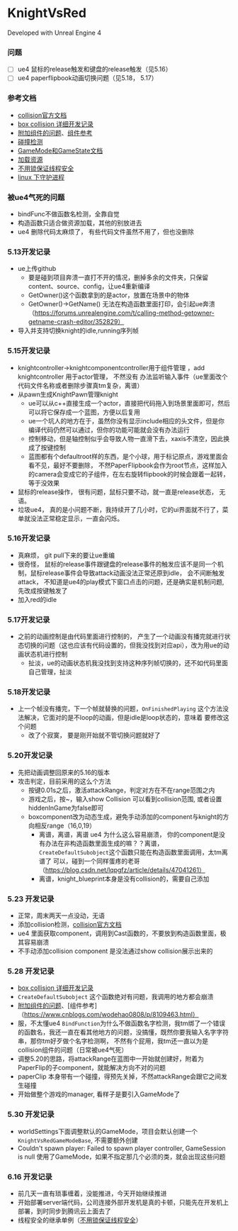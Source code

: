 # KnightVsRed

Developed with Unreal Engine 4

### 问题
-[ ] ue4 鼠标的release触发和键盘的release触发（见5.16）
-[ ] ue4 paperflipbook动画切换问题（见5.18， 5.17）

### 参考文档
- [collision官方文档](https://docs.unrealengine.com/4.27/zh-CN/InteractiveExperiences/Physics/Collision/Reference/)
- [box collision 详细开发记录](https://zhuanlan.zhihu.com/p/26965666)
- [附加组件的问题](https://blog.csdn.net/jfengsky/article/details/109271706)、[组件参考](https://www.cnblogs.com/wodehao0808/p/8109463.html)
- [碰撞检测](https://its201.com/article/niu2212035673/82716828、https://zhuanlan.zhihu.com/p/26965666)
- [GameMode和GameState文档](https://docs.unrealengine.com/4.26/zh-CN/InteractiveExperiences/Framework/GameMode/)
- [加载资源](https://www.cnblogs.com/KillerAery/p/12031057.html)
- [不用锁保证线程安全](https://blog.csdn.net/shyjhyp11/article/details/112143907)
- [linux 下守护进程](https://segmentfault.com/a/1190000022770900)

### 被ue4气死的问题
- bindFunc不做函数名检测，全靠自觉
- 构造函数只适合做资源加载，其他的别放进去
- ue4 删除代码太麻烦了， 有些代码文件虽然不用了，但也没删除

### 5.13开发记录
* ue上传github
    - 要是碰到项目奔溃一直打不开的情况，删掉多余的文件夹，只保留content、source、config，让ue4重新编译
    - GetOwner()这个函数拿到的是actor，放置在场景中的物体
    - GetOwner()->GetName() 无法在构造函数里面打印，会引起ue奔溃（https://forums.unrealengine.com/t/calling-method-getowner-getname-crash-editor/352829）
* 导入并支持切换knight的idle,running序列帧

### 5.15开发记录
* knightcontroller->knightcomponentcontroller用于组件管理 ，add knightcontroller 用于actor管理， 不然没有
办法监听输入事件（ue里面改个代码文件名称或者删除步骤真tm复杂，离谱）
* 从pawn生成KnightPawn管理knight
  - ue可以从c++直接生成一个actor，直接把代码拖入到场景里面即可，然后可以将它保存成一个蓝图，方便以后复用
  - ue一个坑人的地方在于，虽然你没有显示include相应的头文件，但是你编译代码仍然可以通过，但你的功能可能就会没有办法运行
  - 控制移动，但是轴控制似乎会导致人物一直滑下去，xaxis不清空，因此换成了按键控制
  - 蓝图都有个defaultroot样的东西，是个小球，用于标记原点，游戏里面会看不见，最好不要删除，
  不然PaperFlipbook会作为root节点，这样加入的camera会变成它的子组件，在左右旋转flipbook的时候会跟着一起转，等于没效果
* 鼠标的release操作， 很有问题，鼠标只要不动，就一直是release状态， 无语。
* 垃圾ue4， 真的是小问题不断，我持续开了几小时，它的ui界面就不行了，菜单就没法正常稳定显示，一直会闪烁。

### 5.16开发记录
* 真麻烦， git pull下来的要让ue重编
* 很奇怪， 鼠标的release事件跟键盘的release事件的触发应该不是同一个机制，鼠标release事件会导致attack动画没法正常还原到idle，
会不间断触发attack， 不知道是ue4的play模式下窗口点击的问题，还是确实是机制问题, 先改成按键触发了
* 加入red的idle

### 5.17开发记录
* 之前的动画控制是由代码里面进行控制的， 产生了一个动画没有播完就进行状态切换的问题（这也应该有代码设置的，但我没找到对应api），改为用ue的动画状态机进行控制
  * 扯淡，ue的动画状态机我没找到支持这种序列帧切换的，还不如代码里面自己管理，扯淡

### 5.18开发记录
* 上一个帧没有播完，下一个帧就替换的问题，`OnFinishedPlaying` 这个方法没法解决，它面对的是不loop的动画，但是idle是loop状态的，意味着
  要修改这个问题
  * 改了个寂寞， 要是刚开始就不管切换问题就好了

### 5.20开发记录
* 先把动画调整回原来的5.16的版本
* 攻击判定，目前采用的这么个方法
  * 按键0.01s之后，激活attackRange，判定对方在不在range范围之内
  * 游戏之后，按~，输入show Collision 可以看到collision范围, 或者设置hiddenInGame为false即可
  * boxcomponent改为动态生成，避免手动添加的component与knight的方向相反range（16,0,19）
    * 离谱，离谱，离谱 ue4 为什么这么容易崩溃，
    你的component是没有办法在非构造函数里面生成的嘛？？离谱， `CreateDefaultSubobject`这个函数只能在构造函数里面调用，太tm离谱了
    可以，碰到一个同样蛋疼的老哥（https://blog.csdn.net/lqpgfz/article/details/47041261）
    * 离谱，knight_blueprint本身是没有collision的，需要自己添加

### 5.23 开发记录
* 正常，周末两天一点没动，无语
* 添加collision检测，[collision官方文档](https://docs.unrealengine.com/4.27/zh-CN/InteractiveExperiences/Physics/Collision/Reference/)
* ue4 里面获取component，调用到Cast函数的，不要放到构造函数里面，极其容易崩溃
* 不手动添加collision component 是没法通过show collision展示出来的

### 5.28 开发记录
* [box collision 详细开发记录](https://zhuanlan.zhihu.com/p/26965666)
* `CreateDefaultSubobject` 这个函数绝对有问题，我调用的地方都会崩溃
* [附加组件的问题](https://blog.csdn.net/jfengsky/article/details/109271706)、[组件参考]（https://www.cnblogs.com/wodehao0808/p/8109463.html）
* 服，不太懂ue4 `BindFunction`为什么不做函数名字检测，我tm绑了一个错误的函数名，我还一直在看其他地方的问题，没搞懂，既然你要我输入名字字符串，那你tm好歹做个名字检测啊，
不然有个屁用，我tm还一直以为是collision组件的问题（日常被ue4气死）
* 调整5.20的思路，将attackRange在蓝图中一开始就创建好，附着为PaperFlip的子component，就能解决方向不对的问题
* paperClip 本身带有一个碰撞，得预先关掉，不然attackRange会跟它之间发生碰撞
* 开始做整个游戏的manager, 看样子是要引入GameMode了

### 5.30 开发记录
* worldSettings下面调整默认的GameMode，项目会默认创建一个`KnightVsRedGameModeBase`, 不需要额外创建
* Couldn't spawn player: Failed to spawn player controller, GameSession is null 使用了GameMode，如果不指定那几个必须的类，就会出现这些问题

### 6.16 开发记录

-  前几天一直有琐事缠着，没能推进，今天开始继续推进
- 开始部署server端代码，公司连接外部开发机是真的卡顿，只能先在开发机上部署，到时同步到腾讯云上面去了
- 线程安全的继承单例（[不用锁保证线程安全](https://blog.csdn.net/shyjhyp11/article/details/112143907)）